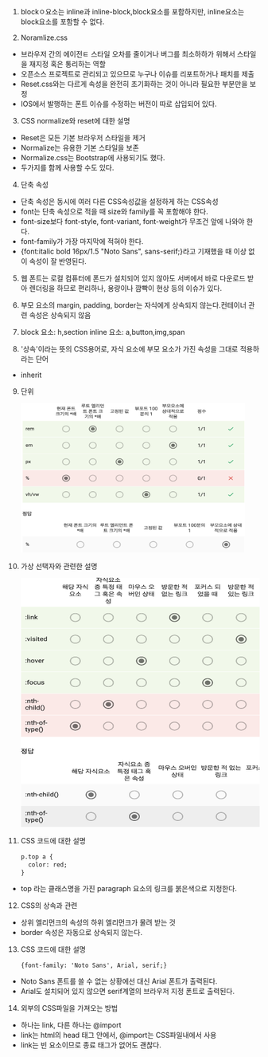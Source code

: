 1. blockㅇ요소는 inline과 inline-block,block요소를 포함하지만, inline요소는 block요소를 포함할 수 없다.

2. Noramlize.css
- 브라우저 간의 에이전ㅌ 스타일 오차를 줄이거나 버그를 최소하하가 위해서 스타일을 재지정 혹은 통리하는 역할
- 오픈소스 프로젝트로 관리되고 있으므로 누구나 이슈를 리포트하거나 패치를 제출
- Reset.css와는 다르게 속성을 완전히 초기화하는 것이 아니라 필요한 부분만을 보정
- IOS에서 발행하는 폰트 이슈를 수정하는 버전이 따로 삽입되어 있다.

3. CSS normalize와 reset에 대한 설명
- Reset은 모든 기본 브라우저 스타일을 제거
- Normalize는 유용한 기본 스타일을 보존
- Normalize.css는 Bootstrap에 사용되기도 했다.
- 두가지를 함께 사용할 수도 있다.

4. 단축 속성
- 단축 속성은 동시에 여러 다른 CSS속성값을 설정하게 하는 CSS속성
- font는 단축 속성으로 적을 때 size와 family를 꼭 포함해야 한다.
- font-size보다 font-style, font-variant, font-weight가 무조건 앞에 나와야 한다.
- font-family가 가장 마지막에 적혀야 한다.
- {font:italic bold 16px/1.5 "Noto Sans", sans-serif;}라고 기재했을 때 이상 없이 속성이 잘 반영된다.

5. 웹 폰트는 로컬 컴퓨터에 폰드가 설치되어 있지 않아도 서버에서 바로 다운로드 받아 렌더링을 하므로 편리하나, 용량이나 깜빡이 현상 등의 이슈가 있다.

6. 부모 요소의 margin, padding, border는 자식에게 상속되지 않는다.컨테이너 관련 속성은 상속되지 않음

7. block 요소: h,section inline 요소: a,button,img,span

8. '상속'이라는 뜻의 CSS용어로, 자식 요소에 부모 요소가 가진 속성을 그대로 적용하라는 단어
- inherit

9. 단위

    <img src='./img/단위.png' width='450px' height='300px'>

10. 가상 선택자와 관련한 설명

    <img src='./img/가상선택자.png' width='500px' height='500px'>

11. CSS 코드에 대한 설명
    ```
    p.top a {
      color: red;
    }
    ```
- top 라는 클래스명을 가진 paragraph 요소의 링크를 붉은색으로 지정한다.

12. CSS의 상속과 관련
- 상위 엘리먼크의 속성의 하위 엘리먼크가 물려 받는 것
- border 속성은 자동으로 상속되지 않는다.

13. CSS 코드에 대한 설명
    ```
    {font-family: 'Noto Sans', Arial, serif;}
    ```
- Noto Sans 폰트를 쓸 수 없는 상황에선 대신 Arial 폰트가 출력된다.
- Arial도 설치되어 있지 않으면 serif계열의 브라우저 지정 폰트로 출력된다.

14. 외부의 CSS파일을 가져오는 방법 
- 하나는 link, 다른 하나는 @import
- link는 html의 head 태그 안에서, @import는 CSS파일내에서 사용
- link는 빈 요소이므로 종료 태그가 없어도 괜찮다.